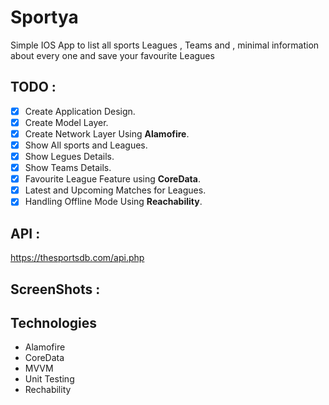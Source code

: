 # Sportya
Simple IOS App to list all sports Leagues , Teams and , minimal information about every one and save your favourite Leagues

## TODO :
- [X] Create Application Design.
- [X] Create Model Layer.
- [X] Create Network Layer Using **Alamofire**.
- [X] Show All sports and Leagues.
- [X] Show Legues Details.
- [X] Show Teams Details.
- [X] Favourite League Feature using **CoreData**.
- [X] Latest and Upcoming Matches for Leagues.
- [X] Handling Offline Mode Using **Reachability**.

## API : 
https://thesportsdb.com/api.php

## ScreenShots :


## Technologies
* Alamofire
* CoreData
* MVVM
* Unit Testing
* Rechability
